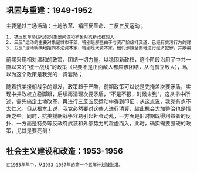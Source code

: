 ## 巩固与重建：1949-1952

主要通过三场活动：土地改革、镇压反革命、三反五反运动；

```txt
1. 镇压反革命运动的对象是间谍和积极对抗新政权的人
2. 三反”运动的主要对象是城市干部，特别是那些由于与资产阶级打交道，已经有贪污行为的财经部门的干部.
3. 五反”运动明确地指向不法资本家，特别是大资本家，他们涉嫌全面地进行经济犯罪，并欺骗国家和公众，但是运动的更大的目标是作为一个阶级的民族资产阶级。
```

前期采用相对温和的政策，团结一切力量，以稳固新政权，这个阶段沿用了中共一直以来的“统一战线“的政策（只要不是正面敌人都应该团结，从而孤立敌人），私以为这个政策是我党的一贯套路；

随着抗美援朝战争的爆发，政策趋于严酷，前期政策可以说是先掩盖次要矛盾，实现中共政权立稳脚跟，后续再清理次要矛盾，“不是不报，时候未到”，这从书中所述，需先搞定土地改革，再进行三反五反运动中得到印证；从这点说，我党有点不太仁义。但从根本上说，我党必然要对这些人进行清算，趁此机会大加整治也是情理之中。同时，抗美援朝战争容易引起社会动乱，一方面是旧时期既得利益者的反扑、一方面是特务等反政府武装和外部势力的趁虚而入，此时，确实需要强硬的政策，尤其是要亮剑！

## 社会主义建设和改造：1953-1956

```txt
在1955年年中，从1953—1957年的第一个五年计划被批准。
```

